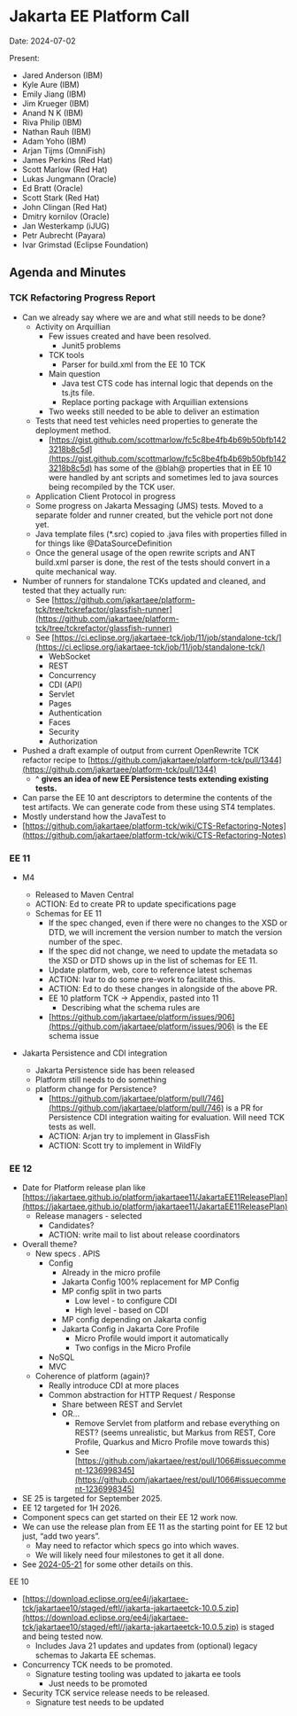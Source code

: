 # Jakarta EE Platform Call

Date: 2024-07-02

Present:

* Jared Anderson (IBM)
* Kyle Aure (IBM)
* Emily Jiang (IBM)
* Jim Krueger (IBM)
* Anand N K (IBM)
* Riva Philip (IBM)
* Nathan Rauh (IBM)
* Adam Yoho (IBM)
* Arjan Tijms (OmniFish)
* James Perkins (Red Hat)
* Scott Marlow (Red Hat)
* Lukas Jungmann (Oracle)
* Ed Bratt (Oracle)
* Scott Stark (Red Hat)
* John Clingan (Red Hat)
* Dmitry kornilov (Oracle)
* Jan Westerkamp (iJUG)
* Petr Aubrecht (Payara)
* Ivar Grimstad (Eclipse Foundation)

## Agenda and Minutes

### TCK Refactoring Progress Report

* Can we already say where we are and what still needs to be done?
    * Activity on Arquillian
        * Few issues created and have been resolved.
            * Junit5 problems
        * TCK tools
            * Parser for build.xml from the EE 10 TCK
        * Main question
            * Java test CTS code has internal logic that depends on the ts.jts file. 
            * Replace porting package with Arquillian extensions
        * Two weeks still needed to be able to deliver an estimation
    * Tests that need test vehicles need properties to generate the deployment method.
        * [https://gist.github.com/scottmarlow/fc5c8be4fb4b69b50bfb1423218b8c5d](https://gist.github.com/scottmarlow/fc5c8be4fb4b69b50bfb1423218b8c5d) has some of the @blah@ properties that in EE 10 were handled by ant scripts and sometimes led to java sources being recompiled by the TCK user.
    * Application Client Protocol in progress
    * Some progress on Jakarta Messaging (JMS) tests. Moved to a separate folder and runner created, but the vehicle port not done yet.
    * Java template files (*.src) copied to .java files with properties filled in for things like @DataSourceDefinition
    * Once the general usage of the open rewrite scripts and ANT build.xml parser is done, the rest of the tests should convert in a quite mechanical way.
* Number of runners for standalone TCKs updated and cleaned, and tested that they actually run:
    * See [https://github.com/jakartaee/platform-tck/tree/tckrefactor/glassfish-runner](https://github.com/jakartaee/platform-tck/tree/tckrefactor/glassfish-runner)
    * See [https://ci.eclipse.org/jakartaee-tck/job/11/job/standalone-tck/](https://ci.eclipse.org/jakartaee-tck/job/11/job/standalone-tck/)
        * WebSocket
        * REST
        * Concurrency
        * CDI (API)
        * Servlet
        * Pages
        * Authentication
        * Faces
        * Security
        * Authorization
* Pushed a draft example of output from current OpenRewrite TCK refactor recipe to [https://github.com/jakartaee/platform-tck/pull/1344](https://github.com/jakartaee/platform-tck/pull/1344)
    * ^ **gives an idea of new EE Persistence tests extending existing tests.**
* Can parse the EE 10 ant descriptors to determine the contents of the test artifacts. We can generate code from these using ST4 templates.
* Mostly understand how the JavaTest to
* [https://github.com/jakartaee/platform-tck/wiki/CTS-Refactoring-Notes](https://github.com/jakartaee/platform-tck/wiki/CTS-Refactoring-Notes)
 
### EE 11

* M4
    * Released to Maven Central
    * ACTION: Ed to create PR to update specifications page
    * Schemas for EE 11
        * If the spec changed, even if there were no changes to the XSD or DTD, we will increment the version number to match the version number of the spec.
        * If the spec did not change, we need to update the metadata so the XSD or DTD shows up in the list of schemas for EE 11.
        * Update platform, web, core to reference latest schemas
        * ACTION: Ivar to do some pre-work to facilitate this.
        * ACTION: Ed to do these changes in alongside of the above PR.
        * EE 10 platform TCK -> Appendix, pasted into 11
            * Describing what the schema rules are
        * [https://github.com/jakartaee/platform/issues/906](https://github.com/jakartaee/platform/issues/906) is the EE schema issue
        

* Jakarta Persistence and CDI integration
    * Jakarta Persistence side has been released
    * Platform still needs to do something
    * platform change for Persistence?
        * [https://github.com/jakartaee/platform/pull/746](https://github.com/jakartaee/platform/pull/746) is a PR for Persistence CDI integration waiting for evaluation.  Will need TCK tests as well.
        * ACTION: Arjan try to implement in GlassFish
        * ACTION: Scott try to implement in WildFly

### EE 12

* Date for Platform release plan like [https://jakartaee.github.io/platform/jakartaee11/JakartaEE11ReleasePlan](https://jakartaee.github.io/platform/jakartaee11/JakartaEE11ReleasePlan)
    * Release managers - selected
        * Candidates?
        * ACTION: write mail to list about release coordinators
* Overall theme?
    * New specs . APIS
        * Config
            * Already in the micro profile 
            * Jakarta Config 100% replacement for MP Config
            * MP config split in two parts
                * Low level - to configure CDI
                * High level - based on CDI
            * MP config depending on Jakarta config
            * Jakarta Config in Jakarta Core Profile
                * Micro Profile would import it automatically
                * Two configs in the Micro Profile
        * NoSQL
        * MVC
    * Coherence of platform (again)?
        * Really introduce CDI at more places
        * Common abstraction for HTTP Request / Response
            * Share between REST and Servlet
            * OR…
                * Remove Servlet from platform and rebase everything on REST? (seems unrealistic, but Markus from REST, Core Profile, Quarkus and Micro Profile move towards this)
                * See [https://github.com/jakartaee/rest/pull/1066#issuecomment-1236998345](https://github.com/jakartaee/rest/pull/1066#issuecomment-1236998345)
* SE 25 is targeted for September 2025. 
* EE 12 targeted for 1H 2026.
* Component specs can get started on their EE 12 work now.
* We can use the release plan from EE 11 as the starting point for EE 12 but just, “add two years”.
    * May need to refactor which specs go into which waves.
    * We will likely need four milestones to get it all done.
* See [2024-05-21](#bookmark=id.y33tqz7p6nza) for some other details on this.

EE 10

* [https://download.eclipse.org/ee4j/jakartaee-tck/jakartaee10/staged/eftl//jakarta-jakartaeetck-10.0.5.zip](https://download.eclipse.org/ee4j/jakartaee-tck/jakartaee10/staged/eftl//jakarta-jakartaeetck-10.0.5.zip) is staged and being tested now.
    * Includes Java 21 updates and updates from (optional) legacy schemas to Jakarta EE schemas.
* Concurrency TCK needs to be promoted.
    * Signature testing tooling was updated to jakarta ee tools
        * Just needs to be promoted
* Security TCK service release needs to be released.
    * Signature test needs to be updated
